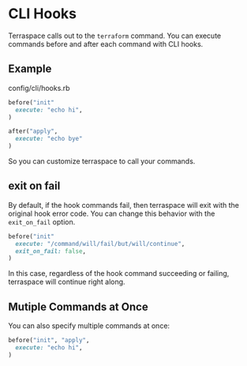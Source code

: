 # CLI Hooks

Terraspace calls out to the `terraform` command. You can execute commands before and after each command with CLI hooks.

## Example

config/cli/hooks.rb

```ruby
before("init"
  execute: "echo hi",
)

after("apply",
  execute: "echo bye"
)
```

So you can customize terraspace to call your commands.

## exit on fail

By default, if the hook commands fail, then terraspace will exit with the original hook error code.  You can change this behavior with the `exit_on_fail` option.

```ruby
before("init"
  execute: "/command/will/fail/but/will/continue",
  exit_on_fail: false,
)
```

In this case, regardless of the hook command succeeding or failing, terraspace will continue right along.

## Mutiple Commands at Once

You can also specify multiple commands at once:

```ruby
before("init", "apply",
  execute: "echo hi",
)
```
